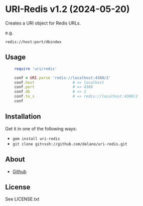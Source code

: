 # URI-Redis v1.2 (2024-05-20)

Creates a URI object for Redis URLs.

e.g.

    redis://host:port/dbindex

## Usage

```ruby
    require 'uri/redis'

    conf = URI.parse 'redis://localhost:4380/2'
    conf.host                 # => localhost
    conf.port                 # => 4380
    conf.db                   # => 2
    conf.to_s                 # => redis://localhost:4380/2
    conf
```


## Installation

Get it in one of the following ways:

* `gem install uri-redis`
* `git clone git+ssh://github.com/delano/uri-redis.git`


## About

* [Github](https://github.com/delano/uri-redis)


## License

See LICENSE.txt
